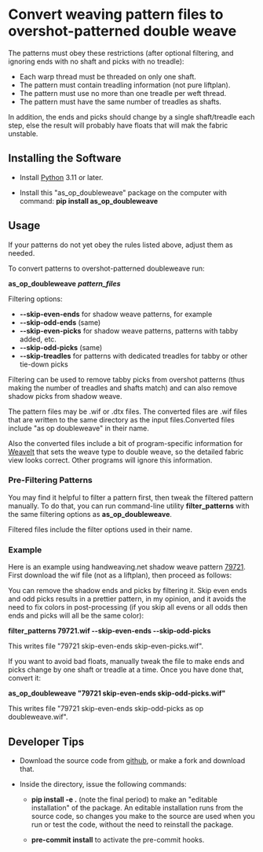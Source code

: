 # Convert weaving pattern files to overshot-patterned double weave

The patterns must obey these restrictions (after optional filtering, and ignoring ends with no shaft and picks with no treadle):

* Each warp thread must be threaded on only one shaft.
* The pattern must contain treadling information (not pure liftplan).
* The pattern must use no more than one treadle per weft thread.
* The pattern must have the same number of treadles as shafts.

In addition, the ends and picks should change by a single shaft/treadle each step,
else the result will probably have floats that will mak the fabric unstable.

## Installing the Software

* Install [Python](https://www.python.org/downloads/) 3.11 or later.

* Install this "as_op_doubleweave" package on the computer with command: **pip install as_op_doubleweave**

## Usage

If your patterns do not yet obey the rules listed above, adjust them as needed.

To convert patterns to overshot-patterned doubleweave run:

  **as_op_doubleweave** ***pattern_files***

Filtering options:

  * **--skip-even-ends**  for shadow weave patterns, for example
  * **--skip-odd-ends**  (same)
  * **--skip-even-picks**  for shadow weave patterns, patterns with tabby added, etc.
  * **--skip-odd-picks**  (same)
  * **--skip-treadles** for patterns with dedicated treadles for tabby or other tie-down picks

Filtering can be used to remove tabby picks from overshot patterns (thus making the number of treadles and shafts match) and can also remove shadow picks from shadow weave.

The pattern files may be .wif or .dtx files.
The converted files are .wif files that are written to the same directory as the input files.Converted files include "as op doubleweave" in their name.

Also the converted files include a bit of program-specific information for
[WeaveIt](https://weaveit.com) that sets the weave type to double weave,
so the detailed fabric view looks correct.
Other programs will ignore this information.

### Pre-Filtering Patterns

You may find it helpful to filter a pattern first, then tweak the filtered pattern manually.
To do that, you can run command-line utility **filter_patterns**
with the same filtering options as **as_op_doubleweave**.

Filtered files include the filter options used in their name.

### Example

Here is an example using handweaving.net shadow weave pattern [79721](https://www.handweaving.net/draft-detail/79721/stars-and-diamonds-reena-meijer-drees-2004-2022).
First download the wif file (not as a liftplan), then proceed as follows:

You can remove the shadow ends and picks by filtering it. 
Skip even ends and odd picks results in a prettier pattern, in my opinion, and it avoids the need to fix colors in post-processing (if you skip all evens or all odds then ends and picks will all be the same color):

  **filter_patterns 79721.wif --skip-even-ends --skip-odd-picks**

This writes file "79721 skip-even-ends skip-even-picks.wif".

If you want to avoid bad floats, manually tweak the file to make ends and picks change by one shaft or treadle at a time.
Once you have done that, convert it:

  **as_op_doubleweave "79721 skip-even-ends skip-odd-picks.wif"**

This writes file "79721 skip-even-ends skip-odd-picks as op doubleweave.wif".

## Developer Tips

* Download the source code from [github](https://github.com/r-owen/as_op_doubleweave.git),
  or make a fork and download that.

* Inside the directory, issue the following commands:

    * **pip install -e .** (note the final period) to make an "editable installation" of the package.
      An editable installation runs from the source code, so changes you make to the source are used when you run or test the code, without the need to reinstall the package.

    * **pre-commit install** to activate the pre-commit hooks.
